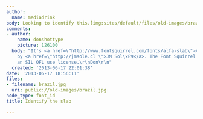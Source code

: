 ```yaml
---
author:
  name: mediadrink
body: Looking to identify this.[img:sites/default/files/old-images/brazil_5636.jpg]
comments:
- author:
    name: donshottype
    picture: 126100
  body: "It's <a href=\"http://www.fontsquirrel.com/fonts/alfa-slab\">Alfa Slab</a>,
    by <a href=\"http://jmsole.cl \">JM Sol\xE9</a>. The Font Squirrel download includes
    an SIL OFL use license.\r\nDon\r\n"
  created: '2013-06-17 22:01:38'
date: '2013-06-17 18:56:11'
files:
- filename: brazil.jpg
  uri: public://old-images/brazil.jpg
node_type: font_id
title: Identify the slab

---
```


